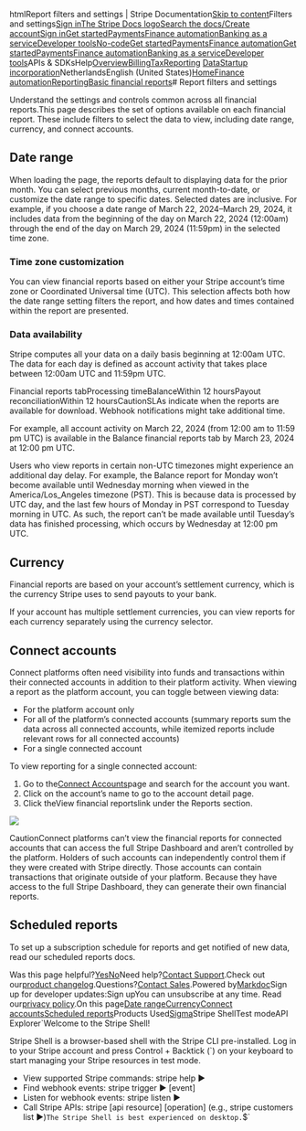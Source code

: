 htmlReport filters and settings | Stripe Documentation[Skip to content](#main-content)Filters and settings[Sign in](https://dashboard.stripe.com/login?redirect=https%3A%2F%2Fdocs.stripe.com%2Freports%2Foptions)[The Stripe Docs logo](/)[Search the docs/](#)[Create account](https://dashboard.stripe.com/register)[Sign in](https://dashboard.stripe.com/login?redirect=https%3A%2F%2Fdocs.stripe.com%2Freports%2Foptions)[Get started](/get-started)[Payments](/payments)[Finance automation](/finance-automation)[Banking as a service](/financial-services)[Developer tools](/development)[No-code](/no-code)[Get started](/get-started)[Payments](/payments)[Finance automation](/finance-automation)[](#)[Get started](/get-started)[Payments](/payments)[Finance automation](/finance-automation)[Banking as a service](/financial-services)[Developer tools](/development)[](#)APIs & SDKsHelp[Overview](/docs/finance-automation)[Billing](#)[Tax](#)[Reporting](#)
[Data](#)[Startup incorporation](#)NetherlandsEnglish (United States)[](#)[](#)[Home](/docs)[Finance automation](/docs/finance-automation)[Reporting](/docs/stripe-reports)[Basic financial reports](/docs/reports)# Report filters and settings

Understand the settings and controls common across all financial reports.This page describes the set of options available on each financial report. These include filters to select the data to view, including date range, currency, and connect accounts.

## Date range

When loading the page, the reports default to displaying data for the prior month. You can select previous months, current month-to-date, or customize the date range to specific dates. Selected dates are inclusive. For example, if you choose a date range of March 22, 2024–March 29, 2024, it includes data from the beginning of the day on March 22, 2024 (12:00am) through the end of the day on March 29, 2024 (11:59pm) in the selected time zone.

### Time zone customization

You can view financial reports based on either your Stripe account’s time zone or Coordinated Universal time (UTC). This selection affects both how the date range setting filters the report, and how dates and times contained within the report are presented.

### Data availability

Stripe computes all your data on a daily basis beginning at 12:00am UTC. The data for each day is defined as account activity that takes place between 12:00am UTC and 11:59pm UTC.

Financial reports tabProcessing timeBalanceWithin 12 hoursPayout reconciliationWithin 12 hoursCautionSLAs indicate when the reports are available for download. Webhook notifications might take additional time.

For example, all account activity on March 22, 2024 (from 12:00 am to 11:59 pm UTC) is available in the Balance financial reports tab by March 23, 2024 at 12:00 pm UTC.

Users who view reports in certain non-UTC timezones might experience an additional day delay. For example, the Balance report for Monday won’t become available until Wednesday morning when viewed in the America/Los_Angeles timezone (PST). This is because data is processed by UTC day, and the last few hours of Monday in PST correspond to Tuesday morning in UTC. As such, the report can’t be made available until Tuesday’s data has finished processing, which occurs by Wednesday at 12:00 pm UTC.

## Currency

Financial reports are based on your account’s settlement currency, which is the currency Stripe uses to send payouts to your bank.

If your account has multiple settlement currencies, you can view reports for each currency separately using the currency selector.

## Connect accounts

Connect platforms often need visibility into funds and transactions within their connected accounts in addition to their platform activity. When viewing a report as the platform account, you can toggle between viewing data:

- For the platform account only
- For all of the platform’s connected accounts (summary reports sum the data across all connected accounts, while itemized reports include relevant rows for all connected accounts)
- For a single connected account

To view reporting for a single connected account:

1. Go to the[Connect Accounts](https://dashboard.stripe.com/connect/accounts/overview)page and search for the account you want.
2. Click on the account’s name to go to the account detail page.
3. Click theView financial reportslink under the Reports section.

![](https://b.stripecdn.com/docs-statics-srv/assets/connected-account-statement.e0e6c62683f5ee3367690b9936bf018b.png)

CautionConnect platforms can’t view the financial reports for connected accounts that can access the full Stripe Dashboard and aren’t controlled by the platform. Holders of such accounts can independently control them if they were created with Stripe directly. Those accounts can contain transactions that originate outside of your platform. Because they have access to the full Stripe Dashboard, they can generate their own financial reports.

## Scheduled reports

To set up a subscription schedule for reports and get notified of new data, read our scheduled reports docs.

Was this page helpful?[Yes](#)[No](#)Need help?[Contact Support](https://support.stripe.com/).Check out our[product changelog](https://stripe.com/blog/changelog).Questions?[Contact Sales](https://stripe.com/contact/sales).Powered by[Markdoc](https://markdoc.dev)Sign up for developer updates:Sign upYou can unsubscribe at any time. Read our[privacy policy](https://stripe.com/privacy).On this page[Date range](#date-range)[Currency](#currency)[Connect accounts](#connect-accounts)[Scheduled reports](#scheduled-reports)Products Used[Sigma](/stripe-data/access-data-in-dashboard)Stripe ShellTest modeAPI Explorer[](https://stripe.com/docs/stripe-cli#install)`Welcome to the Stripe Shell!

Stripe Shell is a browser-based shell with the Stripe CLI pre-installed. Log in to your
Stripe account and press Control + Backtick (`) on your keyboard to start managing your Stripe
resources in test mode.

- View supported Stripe commands: stripe help ▶️
- Find webhook events: stripe trigger ▶️ [event]
- Listen for webhook events: stripe listen ▶
- Call Stripe APIs: stripe [api resource] [operation] (e.g., stripe customers list ▶️)`The Stripe Shell is best experienced on desktop.`$`